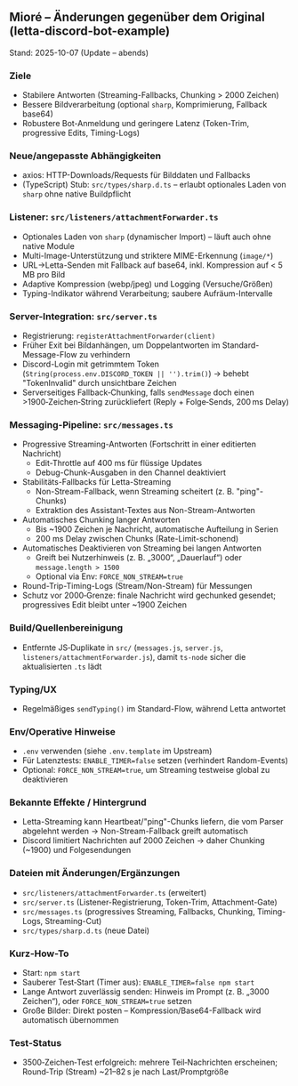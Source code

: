 ## Mioré – Änderungen gegenüber dem Original (letta-discord-bot-example)

Stand: 2025-10-07 (Update – abends)

### Ziele
- Stabilere Antworten (Streaming-Fallbacks, Chunking > 2000 Zeichen)
- Bessere Bildverarbeitung (optional `sharp`, Komprimierung, Fallback base64)
- Robustere Bot-Anmeldung und geringere Latenz (Token-Trim, progressive Edits, Timing-Logs)

### Neue/angepasste Abhängigkeiten
- axios: HTTP-Downloads/Requests für Bilddaten und Fallbacks
- (TypeScript) Stub: `src/types/sharp.d.ts` – erlaubt optionales Laden von `sharp` ohne native Buildpflicht

### Listener: `src/listeners/attachmentForwarder.ts`
- Optionales Laden von `sharp` (dynamischer Import) – läuft auch ohne native Module
- Multi-Image-Unterstützung und striktere MIME-Erkennung (`image/*`)
- URL→Letta-Senden mit Fallback auf base64, inkl. Kompression auf < 5 MB pro Bild
- Adaptive Kompression (webp/jpeg) und Logging (Versuche/Größen)
- Typing-Indikator während Verarbeitung; saubere Aufräum-Intervalle

### Server-Integration: `src/server.ts`
- Registrierung: `registerAttachmentForwarder(client)`
- Früher Exit bei Bildanhängen, um Doppelantworten im Standard-Message-Flow zu verhindern
- Discord-Login mit getrimmtem Token (`String(process.env.DISCORD_TOKEN || '').trim()`) → behebt "TokenInvalid" durch unsichtbare Zeichen
- Serverseitiges Fallback‑Chunking, falls `sendMessage` doch einen >1900‑Zeichen‑String zurückliefert (Reply + Folge‑Sends, 200 ms Delay)

### Messaging-Pipeline: `src/messages.ts`
- Progressive Streaming-Antworten (Fortschritt in einer editierten Nachricht)
  - Edit-Throttle auf 400 ms für flüssige Updates
  - Debug-Chunk-Ausgaben in den Channel deaktiviert
- Stabilitäts-Fallbacks für Letta-Streaming
  - Non-Stream-Fallback, wenn Streaming scheitert (z. B. "ping"-Chunks)
  - Extraktion des Assistant-Textes aus Non-Stream-Antworten
- Automatisches Chunking langer Antworten
  - Bis ~1900 Zeichen je Nachricht, automatische Aufteilung in Serien
  - 200 ms Delay zwischen Chunks (Rate-Limit-schonend)
- Automatisches Deaktivieren von Streaming bei langen Antworten
  - Greift bei Nutzerhinweis (z. B. „3000“, „Dauerlauf“) oder `message.length > 1500`
  - Optional via Env: `FORCE_NON_STREAM=true`
- Round-Trip-Timing-Logs (Stream/Non-Stream) für Messungen
- Schutz vor 2000‑Grenze: finale Nachricht wird gechunked gesendet; progressives Edit bleibt unter ~1900 Zeichen

### Build/Quellenbereinigung
- Entfernte JS‑Duplikate in `src/` (`messages.js`, `server.js`, `listeners/attachmentForwarder.js`), damit `ts-node` sicher die aktualisierten `.ts` lädt

### Typing/UX
- Regelmäßiges `sendTyping()` im Standard-Flow, während Letta antwortet

### Env/Operative Hinweise
- `.env` verwenden (siehe `.env.template` im Upstream)
- Für Latenztests: `ENABLE_TIMER=false` setzen (verhindert Random-Events)
- Optional: `FORCE_NON_STREAM=true`, um Streaming testweise global zu deaktivieren

### Bekannte Effekte / Hintergrund
- Letta-Streaming kann Heartbeat/"ping"-Chunks liefern, die vom Parser abgelehnt werden → Non-Stream-Fallback greift automatisch
- Discord limitiert Nachrichten auf 2000 Zeichen → daher Chunking (~1900) und Folgesendungen

### Dateien mit Änderungen/Ergänzungen
- `src/listeners/attachmentForwarder.ts` (erweitert)
- `src/server.ts` (Listener-Registrierung, Token-Trim, Attachment-Gate)
- `src/messages.ts` (progressives Streaming, Fallbacks, Chunking, Timing-Logs, Streaming-Cut)
- `src/types/sharp.d.ts` (neue Datei)

### Kurz-How-To
- Start: `npm start`
- Sauberer Test‑Start (Timer aus): `ENABLE_TIMER=false npm start`
- Lange Antwort zuverlässig senden: Hinweis im Prompt (z. B. „3000 Zeichen“), oder `FORCE_NON_STREAM=true` setzen
- Große Bilder: Direkt posten – Kompression/Base64-Fallback wird automatisch übernommen

### Test‑Status
- 3500‑Zeichen‑Test erfolgreich: mehrere Teil‑Nachrichten erscheinen; Round‑Trip (Stream) ~21–82 s je nach Last/Promptgröße


